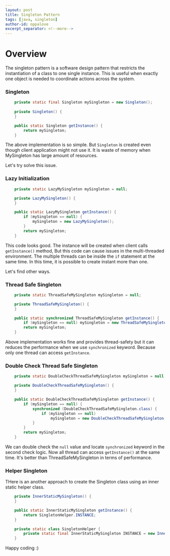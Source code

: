 ```yaml
---
layout: post
title: Singleton Pattern
tags: [java, singleton]
author-id: oppalove
excerpt_separator: <!--more-->
---
```

# Overview
The singleton pattern is a software design pattern that restricts the instantiation of a class to one single instance. 
This is useful when exactly one object is needed to coordinate actions across the system.
<!--more-->


### Singleton
```java
    private static final Singleton mySingleton = new Singleton();
    
    private Singleton() {
    }

    public static Singleton getInstance() {
        return mySingleton;
    }
```

The above implementation is so simple.
But `Singleton` is created even though client application might not use it.
It is waste of memory when MySingleton has large amount of resources.

Let's try solve this issue.

### Lazy Initialization
```java
    private static LazyMySingleton mySingleton = null;

    private LazyMySingleton() {
    }

    public static LazyMySingleton getInstance() {
        if (mySingleton == null) {
            mySingleton = new LazyMySingleton();
        }
        return mySingleton;
    }
```
This code looks good. The instance will be created when client calls `getInstance()` method, 
But this code can cause issues in the multi-threaded environment.
The multiple threads can be inside the `if` statement at the same time.
In this time, it is possible to create instant more than one.

Let's find other ways.

### Thread Safe Singleton
```java
    private static ThreadSafeMySingleton mySingleton = null;

    private ThreadSafeMySingleton() {
    }

    public static synchronized ThreadSafeMySingleton getInstance() {
        if (mySingleton == null) mySingleton = new ThreadSafeMySingleton();
        return mySingleton;
    }
```

Above implementation works fine and provides thread-safety but it can reduces the performance when we use `synchronized` keyword. 
Because only one thread can access `getInstance`.

### Double Check Thread Safe Singleton
```java
    private static DoubleCheckThreadSafeMySingleton mySingleton = null;

    private DoubleCheckThreadSafeMySingleton() {
    }

    public static DoubleCheckThreadSafeMySingleton getInstance() {
        if (mySingleton == null) {
            synchronized (DoubleCheckThreadSafeMySingleton.class) {
                if (mySingleton == null) 
                    mySingleton = new DoubleCheckThreadSafeMySingleton();
            }
        }
        return mySingleton;
    }
```
We can double check the `null` value and locate `synchronized` keyword in the second check logic.
Now all thread can access `getInstance()` at the same time.
It's better than ThreadSafeMySingleton in terms of performance.

### Helper Singleton
THere is an another approach to create the Singleton class using an inner static helper class.
```java
    private InnerStaticMySingleton() {
    }

    public static InnerStaticMySingleton getInstance() {
        return SingletonHelper.INSTANCE;
    }

    private static class SingletonHelper {
        private static final InnerStaticMySingleton INSTANCE = new InnerStaticMySingleton();
    }
```

Happy coding :)